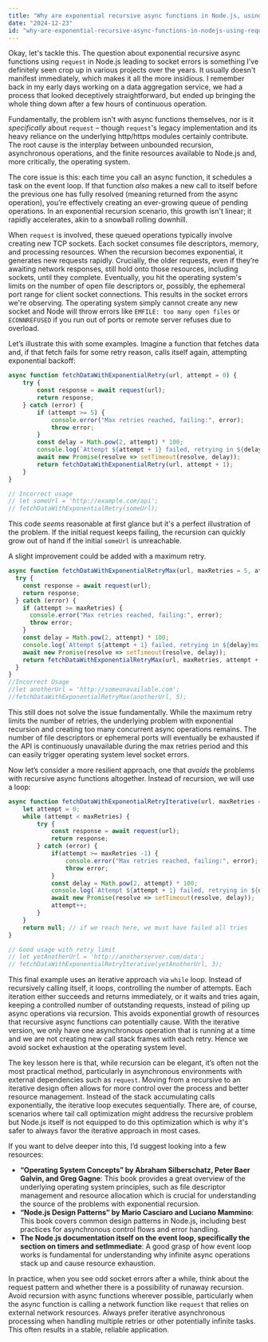 ```yaml
---
title: "Why are exponential recursive async functions in Node.js, using request, causing socket errors?"
date: "2024-12-23"
id: "why-are-exponential-recursive-async-functions-in-nodejs-using-request-causing-socket-errors"
---
```


Okay, let's tackle this. The question about exponential recursive async functions using `request` in Node.js leading to socket errors is something I’ve definitely seen crop up in various projects over the years. It usually doesn't manifest immediately, which makes it all the more insidious. I remember back in my early days working on a data aggregation service, we had a process that looked deceptively straightforward, but ended up bringing the whole thing down after a few hours of continuous operation.

Fundamentally, the problem isn't with async functions themselves, nor is it *specifically* about `request` – though `request`'s legacy implementation and its heavy reliance on the underlying http/https modules certainly contribute. The root cause is the interplay between unbounded recursion, asynchronous operations, and the finite resources available to Node.js and, more critically, the operating system.

The core issue is this: each time you call an async function, it schedules a task on the event loop. If that function *also* makes a new call to itself before the previous one has fully resolved (meaning returned from the async operation), you’re effectively creating an ever-growing queue of pending operations. In an exponential recursion scenario, this growth isn't linear; it rapidly accelerates, akin to a snowball rolling downhill.

When `request` is involved, these queued operations typically involve creating new TCP sockets. Each socket consumes file descriptors, memory, and processing resources. When the recursion becomes exponential, it generates new requests rapidly. Crucially, the older requests, even if they’re awaiting network responses, still hold onto those resources, including sockets, until they complete. Eventually, you hit the operating system's limits on the number of open file descriptors or, possibly, the ephemeral port range for client socket connections. This results in the socket errors we're observing. The operating system simply cannot create any new socket and Node will throw errors like `EMFILE: too many open files` or `ECONNREFUSED` if you run out of ports or remote server refuses due to overload.

Let’s illustrate this with some examples. Imagine a function that fetches data and, if that fetch fails for some retry reason, calls itself again, attempting exponential backoff:

```javascript
async function fetchDataWithExponentialRetry(url, attempt = 0) {
    try {
        const response = await request(url);
        return response;
    } catch (error) {
        if (attempt >= 5) {
            console.error("Max retries reached, failing:", error);
            throw error;
        }
        const delay = Math.pow(2, attempt) * 100;
        console.log(`Attempt ${attempt + 1} failed, retrying in ${delay}ms`);
        await new Promise(resolve => setTimeout(resolve, delay));
        return fetchDataWithExponentialRetry(url, attempt + 1);
    }
}

// Incorrect usage
// let someUrl = 'http://example.com/api';
// fetchDataWithExponentialRetry(someUrl);
```

This code *seems* reasonable at first glance but it's a perfect illustration of the problem. If the initial request keeps failing, the recursion can quickly grow out of hand if the initial `someUrl` is unreachable.

A slight improvement could be added with a maximum retry.

```javascript
async function fetchDataWithExponentialRetryMax(url, maxRetries = 5, attempt = 0) {
  try {
    const response = await request(url);
    return response;
  } catch (error) {
    if (attempt >= maxRetries) {
      console.error("Max retries reached, failing:", error);
      throw error;
    }
    const delay = Math.pow(2, attempt) * 100;
    console.log(`Attempt ${attempt + 1} failed, retrying in ${delay}ms`);
    await new Promise(resolve => setTimeout(resolve, delay));
    return fetchDataWithExponentialRetryMax(url, maxRetries, attempt + 1);
  }
}
//Incorrect Usage
//let anotherUrl = 'http://someunavailable.com';
//fetchDataWithExponentialRetryMax(anotherUrl, 5);
```

This still does not solve the issue fundamentally. While the maximum retry limits the number of retries, the underlying problem with exponential recursion and creating too many concurrent async operations remains. The number of file descriptors or ephemeral ports will eventually be exhausted if the API is continuously unavailable during the max retries period and this can easily trigger operating system level socket errors.

Now let’s consider a more resilient approach, one that *avoids* the problems with recursive async functions altogether. Instead of recursion, we will use a loop:

```javascript
async function fetchDataWithExponentialRetryIterative(url, maxRetries = 5) {
    let attempt = 0;
    while (attempt < maxRetries) {
        try {
            const response = await request(url);
            return response;
        } catch (error) {
            if(attempt >= maxRetries -1) {
                console.error("Max retries reached, failing:", error);
                throw error;
            }
            const delay = Math.pow(2, attempt) * 100;
            console.log(`Attempt ${attempt + 1} failed, retrying in ${delay}ms`);
            await new Promise(resolve => setTimeout(resolve, delay));
            attempt++;
        }
    }
    return null; // if we reach here, we must have failed all tries
}

// Good usage with retry limit
// let yetAnotherUrl = 'http://anotherserver.com/data';
// fetchDataWithExponentialRetryIterative(yetAnotherUrl, 3);
```

This final example uses an iterative approach via `while` loop. Instead of recursively calling itself, it loops, controlling the number of attempts. Each iteration either succeeds and returns immediately, or it waits and tries again, keeping a controlled number of outstanding requests, instead of piling up async operations via recursion. This avoids exponential growth of resources that recursive async functions can potentially cause. With the iterative version, we only have one asynchronous operation that is running at a time and we are not creating new call stack frames with each retry. Hence we avoid socket exhaustion at the operating system level.

The key lesson here is that, while recursion can be elegant, it’s often not the most practical method, particularly in asynchronous environments with external dependencies such as `request`. Moving from a recursive to an iterative design often allows for more control over the process and better resource management. Instead of the stack accumulating calls exponentially, the iterative loop executes sequentially. There are, of course, scenarios where tail call optimization might address the recursive problem but Node.js itself is not equipped to do this optimization which is why it's safer to always favor the iterative approach in most cases.

If you want to delve deeper into this, I’d suggest looking into a few resources:

*   **“Operating System Concepts” by Abraham Silberschatz, Peter Baer Galvin, and Greg Gagne**: This book provides a great overview of the underlying operating system principles, such as file descriptor management and resource allocation which is crucial for understanding the source of the problems with exponential recursion.
*   **“Node.js Design Patterns” by Mario Casciaro and Luciano Mammino**: This book covers common design patterns in Node.js, including best practices for asynchronous control flows and error handling.
*   **The Node.js documentation itself on the event loop, specifically the section on timers and setImmediate**: A good grasp of how event loop works is fundamental for understanding why infinite async operations stack up and cause resource exhaustion.

In practice, when you see odd socket errors after a while, think about the request pattern and whether there is a possibility of runaway recursion. Avoid recursion with async functions wherever possible, particularly when the async function is calling a network function like `request` that relies on external network resources. Always prefer iterative asynchronous processing when handling multiple retries or other potentially infinite tasks. This often results in a stable, reliable application.
